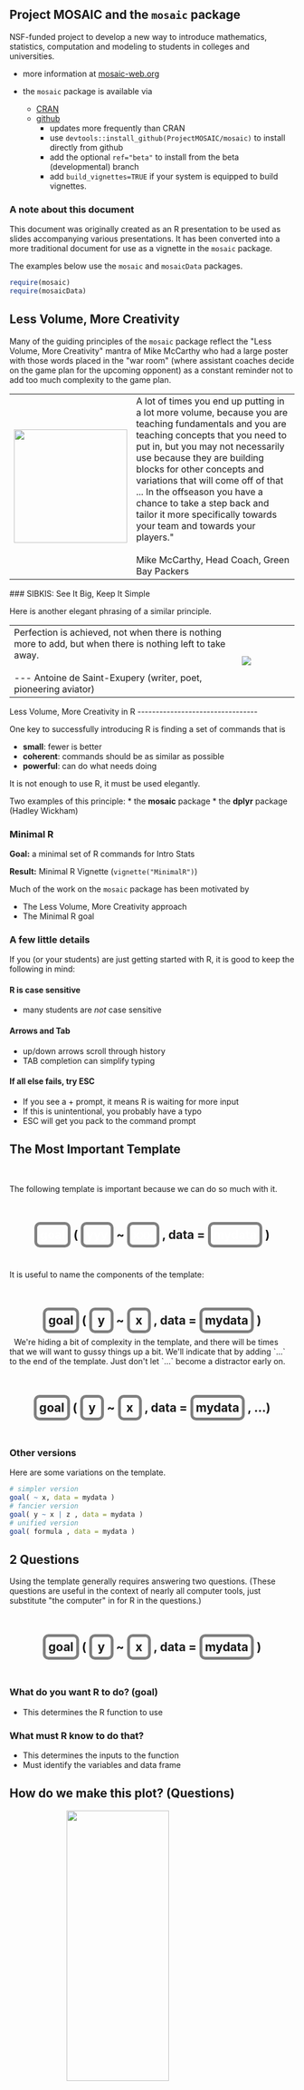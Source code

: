 <style type="text/css">
span.boxed {
  border:5px solid gray;
  border-radius:10px;
  padding: 5px;
}
span.invboxed {
  border:5px solid gray;
  padding: 5px;
  border-radius:10px;
  color: white;
}
table, td, th
{
border:0px;
}
</style>
Project MOSAIC and the `mosaic` package
---------------------------------------

NSF-funded project to develop a new way to introduce mathematics, statistics, computation and modeling to students in colleges and universities.

-   more information at [mosaic-web.org](http://mosaic-web.org)

-   the `mosaic` package is available via
    -   [CRAN](http://cran.r-project.org/web/packages/mosaic/index.html)
    -   [github](https://github.com/ProjectMOSAIC/mosaic)
        -   updates more frequently than CRAN
        -   use `devtools::install_github(ProjectMOSAIC/mosaic)` to install directly from github
        -   add the optional `ref="beta"` to install from the beta (developmental) branch
        -   add `build_vignettes=TRUE` if your system is equipped to build vignettes.

### A note about this document

This document was originally created as an R presentation to be used as slides accompanying various presentations. It has been converted into a more traditional document for use as a vignette in the `mosaic` package.

The examples below use the `mosaic` and `mosaicData` packages.

``` r
require(mosaic)
require(mosaicData)
```

Less Volume, More Creativity
----------------------------

Many of the guiding principles of the `mosaic` package reflect the "Less Volume, More Creativity" mantra of Mike McCarthy who had a large poster with those words placed in the "war room" (where assistant coaches decide on the game plan for the upcoming opponent) as a constant reminder not to add too much complexity to the game plan.

<table>
<tr align="top">
<td width="20%" align="top">
<img src="images/MikeMcCarthy.jpg" align="top" width="200">
</td>
<td align="top">
A lot of times you end up putting in a lot more volume, because you are teaching fundamentals and you are teaching concepts that you need to put in, but you may not necessarily use because they are building blocks for other concepts and variations that will come off of that ... In the offseason you have a chance to take a step back and tailor it more specifically towards your team and towards your players." <br><br> Mike McCarthy, Head Coach, Green Bay Packers
</td>
</tr>
</table>
### SIBKIS: See It Big, Keep It Simple

Here is another elegant phrasing of a similar principle.
<table>
<tr>
<td>
Perfection is achieved, not when there is nothing more to add, but when there is nothing left to take away. <br><br> --- Antoine de Saint-Exupery (writer, poet, pioneering aviator)
</td>
<td width="20%">
<img src="images/SaintExupery.jpg">
</tr>
</table>
Less Volume, More Creativity in R
---------------------------------

One key to successfully introducing R is finding a set of commands that is

-   **small**: fewer is better
-   **coherent**: commands should be as similar as possible
-   **powerful**: can do what needs doing

It is not enough to use R, it must be used elegantly.

Two examples of this principle: \* the **mosaic** package \* the **dplyr** package (Hadley Wickham)

### Minimal R

**Goal:** a minimal set of R commands for Intro Stats

**Result:** Minimal R Vignette (`vignette("MinimalR")`)

Much of the work on the `mosaic` package has been motivated by

-   The Less Volume, More Creativity approach
-   The Minimal R goal

### A few little details

If you (or your students) are just getting started with R, it is good to keep the following in mind:

#### R is case sensitive

-   many students are *not* case sensitive

#### Arrows and Tab

-   up/down arrows scroll through history
-   TAB completion can simplify typing

#### If all else fails, try ESC

-   If you see a + prompt, it means R is waiting for more input
-   If this is unintentional, you probably have a typo
-   ESC will get you pack to the command prompt

The Most Important Template
---------------------------

 

The following template is important because we can do so much with it.

 

<center>
<h2>
<strong><span class="invboxed">goal</span> ( <span class="invboxed">yyy</span> ~ <span class="invboxed">xxx</span> , data = <span class="invboxed">mydata</span> )</strong>
</h2>
</center>
 

It is useful to name the components of the template:

 

<center>
<h2>
<strong><span class="boxed">goal</span> ( <span class="boxed"> y </span> ~ <span class="boxed"> x </span> , data = <span class="boxed">mydata</span> )</strong>
</h2>
</center>
  We're hiding a bit of complexity in the template, and there will be times that we will want to gussy things up a bit. We'll indicate that by adding `...` to the end of the template. Just don't let `...` become a distractor early on.

 

<center>
<h2>
<strong><span class="boxed">goal</span> ( <span class="boxed"> y </span> ~ <span class="boxed"> x </span> , data = <span class="boxed">mydata</span> , ...)</strong>
</h2>
</center>
 

### Other versions

Here are some variations on the template.

``` r
# simpler version
goal( ~ x, data = mydata )          
# fancier version
goal( y ~ x | z , data = mydata )   
# unified version
goal( formula , data = mydata )     
```

2 Questions
-----------

Using the template generally requires answering two questions. (These questions are useful in the context of nearly all computer tools, just substitute "the computer" in for R in the questions.)

 
<center>
<h2>
<strong><span class="boxed">goal</span> ( <span class="boxed"> y </span> ~ <span class="boxed"> x </span> , data = <span class="boxed">mydata</span> )</strong>
</h2>
</center>
 

### What do you want R to do? (goal)

-   This determines the R function to use

### What must R know to do that?

-   This determines the inputs to the function
-   Must identify the variables and data frame

How do we make this plot? (Questions)
-------------------------------------

<img src="LessVolume-MoreCreativity_files/figure-markdown_github/unnamed-chunk-4-1.png" title="" alt="" width="60%" height="35%" style="display: block; margin: auto;" />

### What is the Goal?

-   

### What does R need to know?

-   -   

### How do we make this plot? (Answers)

#### What is the Goal?

-   a scatter plot (`xyplot()`)

#### What does R need to know?

-   which variable goes where (`births ~ date`)
-   which data set (`data=Births78`)
    -   use `?Births78` for documentation

#### Putting it all together

``` r
xyplot( births ~ date, data=Births78) 
```

<img src="LessVolume-MoreCreativity_files/figure-markdown_github/unnamed-chunk-5-1.png" title="" alt="" width="60%" style="display: block; margin: auto;" />

### Your turn: How do you make this plot?

<img src="LessVolume-MoreCreativity_files/figure-markdown_github/unnamed-chunk-6-1.png" title="" alt="" width="70%" style="display: block; margin: auto;" />

Some things you will need to know:

1.  Command: <code>bwplot()</code>

2.  The data: <code>HELPrct</code>

-   Variables: <code>age</code>, <code>substance</code>
-   use `?HELPrct` for info about data

#### Answer

``` r
bwplot( age ~ substance, data=HELPrct)
```

<img src="LessVolume-MoreCreativity_files/figure-markdown_github/unnamed-chunk-7-1.png" title="" alt="" width="70%" style="display: block; margin: auto;" />

### Your turn: How about this one?

<img src="LessVolume-MoreCreativity_files/figure-markdown_github/unnamed-chunk-8-1.png" title="" alt="" width="70%" style="display: block; margin: auto;" />

Some things you will need to know:

1.  Command: <code>bwplot()</code>

2.  The data: <code>HELPrct</code>

-   Variables: <code>age</code>, <code>substance</code>
-   use `?HELPrct` for info about data

#### Answer

``` r
bwplot( substance ~ age, data=HELPrct )
```

<img src="LessVolume-MoreCreativity_files/figure-markdown_github/unnamed-chunk-9-1.png" title="" alt="" width="70%" style="display: block; margin: auto;" />

Note that we have reversed which variable is mapped to the x-axis and which to the y-axis by reversing their order in the formula.

### Graphical Summaries: One Variable

``` r
histogram( ~ age, data=HELPrct) 
```

<img src="LessVolume-MoreCreativity_files/figure-markdown_github/unnamed-chunk-10-1.png" title="" alt="" width="70%" style="display: block; margin: auto;" />

Note: When there is **one variable** it is on the **right side** of the formula.

### Graphical Summaries: Overview

#### One Variable

``` r
  histogram( ~age, data=HELPrct ) 
densityplot( ~age, data=HELPrct ) 
     bwplot( ~age, data=HELPrct ) 
     qqmath( ~age, data=HELPrct ) 
freqpolygon( ~age, data=HELPrct ) 
   bargraph( ~sex, data=HELPrct )
```

#### Two Variables

``` r
xyplot(  i1 ~ age,       data=HELPrct ) 
bwplot( age ~ substance, data=HELPrct ) 
bwplot( substance ~ age, data=HELPrct ) 
```

**Note:** `i1` is the average number of drinks (standard units) consumed per day in the past 30 days (measured at baseline)

### The Graphics Template

#### One variable

<center>
<h3>
<strong><span class="boxed">plotname</span> ( ~ <span class="boxed"> x </span> , data = <span class="boxed">mydata</span> , ...)</strong>
</h3>
</center>
-   `histogram()`, `qqmath()`, `densityplot()`, `freqpolygon()`, `bargraph()`

 

#### Two Variables

<center>
<h3>
<strong><span class="boxed">plotname</span> ( <span class="boxed"> y </span> ~ <span class="boxed"> x </span> , data = <span class="boxed">mydata</span> , ...)</strong>
</h3>
</center>
-   `xyplot()`, `bwplot()`

### Your turn

Create a plot of your own choosing with one of these data sets

``` r
names(KidsFeet)    # 4th graders' feet
?KidsFeet
```

``` r
names(Utilities)   # utility bill data
?Utilities
```

``` r
require(NHANES)    # load package
names(NHANES)      # body shape, etc. 
?NHANES
```

### groups and panels

-   Add `groups =`<span class="invboxed">group</span> to overlay.

-   Use `y ~ x | z` to create multipanel plots.

Here is an example.

``` r
densityplot( ~ age | sex, data=HELPrct,  
               groups=substance,  
               auto.key=TRUE)   
```

<img src="LessVolume-MoreCreativity_files/figure-markdown_github/unnamed-chunk-16-1.png" title="" alt="" width="70%" style="display: block; margin: auto;" />

Beginners can create plots with 3 or 4 variables easily and quickly using this template.

Bells & Whistles
================

The `lattice` graphics system includes lots of bells and whistles including

-   titles
-   axis labels
-   colors
-   sizes
-   transparency
-   etc, etc.

I used to introduce these too early. My current approach:

-   Let the students ask or
-   Let the data analysis drive

#### An example with some bells and whistles

``` r
require(lubridate)
xyplot( births ~ date, data=Births78,  
  groups=wday(date, label=TRUE, abbr=TRUE), 
  type='l',
  auto.key=list(columns=4, lines=TRUE, points=FALSE),
  par.settings=list(
    superpose.line=list( lty=1 ) ))
```

<img src="LessVolume-MoreCreativity_files/figure-markdown_github/unnamed-chunk-17-1.png" title="" alt="" width="85%" style="display: block; margin: auto;" />

**Notes:** \* `wday()` is in the `lubridate` package \* This version of the plot reveals a clear weekend (and holiday) pattern. Typically, I like to have students conjecture about the "double wave" pattern and see if we can build plots to test their conjectures.

Numerical Summaries
-------------------

The `mosaic` package provides functions that make it simple to create numerical summaries using the same template used for graphing (and later for describing linear models).

### Numerical Summaries: One Variable

Big idea:

-   Replace plot name with summary name
-   Nothing else changes

``` r
histogram( ~ age, data=HELPrct )  # width=5 (or 10) might be good here
     mean( ~ age, data=HELPrct )
```

    ## [1] 35.65342

<img src="LessVolume-MoreCreativity_files/figure-markdown_github/unnamed-chunk-19-1.png" title="" alt="" width="70%" style="display: block; margin: auto;" />

#### Other summaries

The mosaic package includes formula aware versions of `mean()`, `sd()`, `var()`, `min()`, `max()`, `sum()`, `IQR()`, ...

Also provides `favstats()` to compute our favorites.

``` r
favstats( ~ age, data=HELPrct )
```

    ##  min Q1 median Q3 max     mean       sd   n missing
    ##   19 30     35 40  60 35.65342 7.710266 453       0

`favstats()` quickly becomes a go-to function in our courses.

### Tallying

``` r
tally( ~ sex, data=HELPrct)
```

    ## 
    ## female   male 
    ##    107    346

``` r
tally( ~ substance, data=HELPrct)
```

    ## 
    ## alcohol cocaine  heroin 
    ##     177     152     124

### Numerical Summaries: Two Variables

There are three ways to think about this. All do the same thing.

``` r
sd(   age ~ substance, data=HELPrct )
sd( ~ age | substance, data=HELPrct )
sd( ~ age, groups=substance, data=HELPrct )
```

    ##  alcohol  cocaine   heroin 
    ## 7.652272 6.692881 7.986068

This makes it possible to easily convert three different types of plots into the (same) corresponding numerical summary.

### Numerical Summaries: Tables

2-way tables are just tallies of 2 variables.

``` r
tally( sex ~ substance, data=HELPrct )
```

    ##         substance
    ## sex      alcohol cocaine heroin
    ##   female      36      41     30
    ##   male       141     111     94

``` r
tally( ~ sex + substance, data=HELPrct )
```

    ##         substance
    ## sex      alcohol cocaine heroin
    ##   female      36      41     30
    ##   male       141     111     94

Other output formats are available

``` r
tally( sex ~ substance,   data=HELPrct, format="proportion" )
```

    ##         substance
    ## sex        alcohol   cocaine    heroin
    ##   female 0.2033898 0.2697368 0.2419355
    ##   male   0.7966102 0.7302632 0.7580645

``` r
tally( substance ~ sex,   data=HELPrct, format="proportion", margins=TRUE )
```

    ##          sex
    ## substance    female      male
    ##   alcohol 0.3364486 0.4075145
    ##   cocaine 0.3831776 0.3208092
    ##   heroin  0.2803738 0.2716763
    ##   Total   1.0000000 1.0000000

``` r
tally( ~ sex + substance, data=HELPrct, format="proportion", margins=TRUE )
```

    ##         substance
    ## sex         alcohol    cocaine     heroin      Total
    ##   female 0.07947020 0.09050773 0.06622517 0.23620309
    ##   male   0.31125828 0.24503311 0.20750552 0.76379691
    ##   Total  0.39072848 0.33554084 0.27373068 1.00000000

``` r
tally( sex ~ substance,   data=HELPrct, format="percent" )
```

    ##         substance
    ## sex       alcohol  cocaine   heroin
    ##   female 20.33898 26.97368 24.19355
    ##   male   79.66102 73.02632 75.80645

#### More examples

``` r
mean( age ~ substance | sex, data=HELPrct )
```

    ##      A.F      C.F      H.F      A.M      C.M      H.M        F        M 
    ## 39.16667 34.85366 34.66667 37.95035 34.36036 33.05319 36.25234 35.46821

``` r
mean( age ~ substance | sex, data=HELPrct, .format="table" )
```

    ##   substance sex     mean
    ## 1         A   F 39.16667
    ## 2         A   M 37.95035
    ## 3         C   F 34.85366
    ## 4         C   M 34.36036
    ## 5         H   F 34.66667
    ## 6         H   M 33.05319

-   I've abbreviated some labels to make things fit better. You can do this using `mutate()` (in the `dplyr` package) or `transform()`.
-   This also works for `median()`, `min()`, `max()`, `sd()`, `var()`, `favstats()`, etc.

### One Template to Rule a Lot

This master template can be used to do a large portion of what needs doing in an Intro Stats course.

-   single and multiple variable graphical summaries
-   single and multiple variable numerical summaries
-   linear models

``` r
  mean( age ~ sex, data=HELPrct )
bwplot( age ~ sex, data=HELPrct ) 
    lm( age ~ sex, data=HELPrct )
```

    ##   female     male 
    ## 36.25234 35.46821

    ## (Intercept)     sexmale 
    ##  36.2523364  -0.7841284

It can be learned early and practiced often so that students become secure in their ability to use these functions.

Some other things
-----------------

The `mosaic` package includes some other things, too \* data sets (they have now been moved to separate `mosaicData` and `NHANES` packages) \* xtras: `xchisq.test()`, `xpnorm()`, `xqqmath()` \* these functions add a bit of extra output to the similarly named functions that don't have a leading `x` \* `mplot()` \* `mplot(HELPrct)` interactive plot creation \* replacements for `plot()` in some situations \* simplified `histogram()` controls (e.g., `width`) \* simplified ways to add onto lattice plots (`add = TRUE` works in many situations)

### Examples

``` r
xpnorm( 700, mean=500, sd=100)
```

    ## 
    ## If X ~ N(500,100), then 
    ## 
    ##  P(X <= 700) = P(Z <= 2) = 0.9772
    ##  P(X >  700) = P(Z >  2) = 0.0228

<img src="LessVolume-MoreCreativity_files/figure-markdown_github/unnamed-chunk-31-1.png" title="" alt="" width="70%" style="display: block; margin: auto;" />

    ## [1] 0.9772499

``` r
xpnorm( c(300, 700), mean=500, sd=100)
```

    ## 
    ## If X ~ N(500,100), then 
    ## 
    ##  P(X <= 300) = P(Z <= -2) = 0.0228
    ##      P(X <= 700) = P(Z <= 2) = 0.9772
    ##  P(X >  300) = P(Z >  -2) = 0.9772
    ##      P(X >  700) = P(Z >  2) = 0.0228

<img src="LessVolume-MoreCreativity_files/figure-markdown_github/unnamed-chunk-32-1.png" title="" alt="" width="70%" style="display: block; margin: auto;" />

    ## [1] 0.02275013 0.97724987

``` r
xchisq.test(phs)
```

    ## 
    ##  Pearson's Chi-squared test with Yates' continuity correction
    ## 
    ## data:  x
    ## X-squared = 24.429, df = 1, p-value = 7.71e-07
    ## 
    ##    104.00   10933.00 
    ## (  146.52) (10890.48)
    ## [12.05]  [ 0.16] 
    ## <-3.51>  < 0.41> 
    ##    
    ##    189.00   10845.00 
    ## (  146.48) (10887.52)
    ## [12.05]  [ 0.16] 
    ## < 3.51>  <-0.41> 
    ##    
    ## key:
    ##  observed
    ##  (expected)
    ##  [contribution to X-squared]
    ##  <residual>

Modeling
--------

Modeling is really the starting point for the `mosaic` design.

-   linear models (`lm()` and `glm()`) defined the template
-   `lattice` graphics use the template (so we chose `lattice`)
-   we added functionality so numerical summaries can be done with the same template
-   additional things added to make modeling easier for beginners

### Models as Functions

``` r
model <- lm(width ~ length * sex, 
            data=KidsFeet)
Width <- makeFun(model)
Width( length=25, sex="B")
```

    ##        1 
    ## 9.167675

``` r
Width( length=25, sex="G")
```

    ##        1 
    ## 8.939312

Once models have been converted into functions, we can easily add them to out plots using `plotFun()`.

``` r
xyplot( width ~ length, data=KidsFeet, 
        groups=sex, auto.key=TRUE )
plotFun( Width(length, sex="B") ~ length, 
         col=1, add=TRUE)
```

    ## converting numerical color value into a color using lattice settings

``` r
plotFun( Width(length, sex="G") ~ length, 
         col=2, add=TRUE)
```

    ## converting numerical color value into a color using lattice settings
    ## converting numerical color value into a color using lattice settings

<img src="LessVolume-MoreCreativity_files/figure-markdown_github/unnamed-chunk-37-1.png" title="" alt="" width="70%" style="display: block; margin: auto;" />

Resampling -- You can do() it!
------------------------------

If you want to teach using randomization tests and bootstrap intervals, the `mosaic` package provides some functions to simplify creating the random distirubtions involved.

### An example: The Lady Tasting Tea

-   Often used on first day of class

-   Story

-   woman claims she can tell whether milk has been poured into tea or vice versa.

-   Question: How do we test this claim?

We use `rflip()` to simulate flipping coins

``` r
rflip()
```

    ## 
    ## Flipping 1 coin [ Prob(Heads) = 0.5 ] ...
    ## 
    ## H
    ## 
    ## Number of Heads: 1 [Proportion Heads: 1]

**Note:** We do this with students who do not (yet) know what a binomial distribution is, so we want to avoid using `rbinom()` at this point.

Rather than flip each coin separately, we can flip multiple coins at once.

``` r
rflip(10)
```

    ## 
    ## Flipping 10 coins [ Prob(Heads) = 0.5 ] ...
    ## 
    ## H H H T T T H H H T
    ## 
    ## Number of Heads: 6 [Proportion Heads: 0.6]

-   easier to consider `heads` = correct; `tails` = incorrect than to compare with a given pattern
-   this switch bothers me more than it bothers my students

### Now let's do that a lot of times

`rflip(10)` simulates 1 lady tasting 10 cups 1 time.

We can do that many times to see how guessing ladies do:

``` r
do(2) * rflip(10)
```

    ##    n heads tails prop
    ## 1 10     6     4  0.6
    ## 2 10     5     5  0.5

-   `do()` is clever about what it remembers (in many common situations)
-   2 isn't many -- we'll do many next -- but it is a good idea to take a look at a small example before generating a lot of random data.

Now let's simulate 5000 guessing ladies

``` r
Ladies <- do(5000) * rflip(10)
head(Ladies, 1)
```

    ##    n heads tails prop
    ## 1 10     4     6  0.4

``` r
histogram( ~ heads, data=Ladies, width=1 )
```

<img src="LessVolume-MoreCreativity_files/figure-markdown_github/ladies5000-1.png" title="" alt="" width="70%" style="display: block; margin: auto;" />

**Q.** How often does guessing score 9 or 10?

Here are 3 ways to find out

``` r
tally( ~(heads >= 9), data=Ladies)
```

    ## 
    ##  TRUE FALSE 
    ##    52  4948

``` r
tally( ~(heads >= 9), data=Ladies, format="prop")
```

    ## 
    ##   TRUE  FALSE 
    ## 0.0104 0.9896

``` r
 prop( ~(heads >= 9), data=Ladies)
```

    ##     target level: TRUE;  other levels: FALSE

    ##   TRUE 
    ## 0.0104

### A general approach to randomization

The Lady Tasting Tea illustrates a 3-step process that can be reused in many situations:

1.  Do it for your data
2.  Do it for "random" data
3.  Do it lots of times for "random" data

-   definition of "random" is important, but can often be handled by the `mosaic` functions `shuffle()` or `resample()`

### Example: Do mean ages differ by sex?

``` r
diffmean(age ~ sex, data=HELPrct)
```

    ##   diffmean 
    ## -0.7841284

``` r
do(1) * 
  diffmean(age ~ shuffle(sex), data=HELPrct)
```

    ##    diffmean
    ## 1 0.1090973

``` r
Null <- do(5000) * 
  diffmean(age ~ shuffle(sex), data=HELPrct)
```

``` r
prop( ~(abs(diffmean) > 0.7841), data=Null )
```

    ##     target level: TRUE;  other levels: FALSE

    ##   TRUE 
    ## 0.3616

``` r
histogram(~ diffmean, data=Null, v=-.7841) 
```

<img src="LessVolume-MoreCreativity_files/figure-markdown_github/unnamed-chunk-45-1.png" title="" alt="" width="70%" style="display: block; margin: auto;" />

### Example: Bootstrap CI for difference in means

``` r
Bootstrap <- do(5000) * 
  diffmean(age~sex, data= resample(HELPrct))

histogram( ~diffmean, data=Bootstrap, 
                      v=-.7841, glwd=4 )
```

<img src="LessVolume-MoreCreativity_files/figure-markdown_github/unnamed-chunk-46-1.png" title="" alt="" width="70%" style="display: block; margin: auto;" />

``` r
cdata(~diffmean, data=Bootstrap, p=.95)
```

    ##        low         hi  central.p 
    ## -2.4787104  0.8894968  0.9500000

``` r
confint(Bootstrap, method="quantile")
```

    ##       name    lower     upper level   method
    ## 1 diffmean -2.47871 0.8894968  0.95 quantile

``` r
confint(Bootstrap)  # default uses bootstrap st. err.
```

    ##       name    lower   upper level method   estimate margin.of.error
    ## 1 diffmean -2.42888 0.88929  0.95 stderr -0.7697948        1.659085

### Randomization and linear models

``` r
do(1) * lm(width ~ length, data=KidsFeet)
```

    ##   Intercept    length     sigma r.squared        F
    ## 1  2.862276 0.2479478 0.3963356 0.4110041 25.81878

``` r
do(3) * lm( width ~ shuffle(length), data=KidsFeet)
```

    ##   Intercept      length     sigma   r.squared         F
    ## 1 11.639314 -0.10706623 0.4962420 0.076635651 3.0708562
    ## 2 11.541875 -0.10312500 0.4977279 0.071097404 2.8319481
    ## 3  9.754237 -0.03081856 0.5147824 0.006349662 0.2364388

``` r
do(1) * 
  lm(width ~ length + sex, data=KidsFeet)
```

    ##   Intercept   length       sexG     sigma r.squared        F
    ## 1  3.641168 0.221025 -0.2325175 0.3848905 0.4595428 15.30513

``` r
do(3) * 
  lm( width ~ length + shuffle(sex), data=KidsFeet)
```

    ##   Intercept    length        sexG     sigma r.squared        F
    ## 1  2.942851 0.2431545  0.07785347 0.3998086 0.4168355 12.86608
    ## 2  3.450856 0.2282462 -0.20833605 0.3878261 0.4512672 14.80285
    ## 3  2.842685 0.2484316  0.01565872 0.4017205 0.4112447 12.57297

``` r
Null <- do(5000) * 
  lm( width ~ length + shuffle(sex), 
                       data=KidsFeet)
histogram( ~ sexG, data=Null, 
           v=-0.2325, glwd=4)
```

<img src="LessVolume-MoreCreativity_files/figure-markdown_github/unnamed-chunk-50-1.png" title="" alt="" width="70%" style="display: block; margin: auto;" />

``` r
histogram(~sexG, data=Null, 
           v=-0.2325, glwd=4)
```

<img src="LessVolume-MoreCreativity_files/figure-markdown_github/unnamed-chunk-51-1.png" title="" alt="" width="70%" style="display: block; margin: auto;" />

``` r
prop(~ (sexG <= -0.2325), data=Null)
```

    ##     target level: TRUE;  other levels: FALSE

    ##  TRUE 
    ## 0.037
